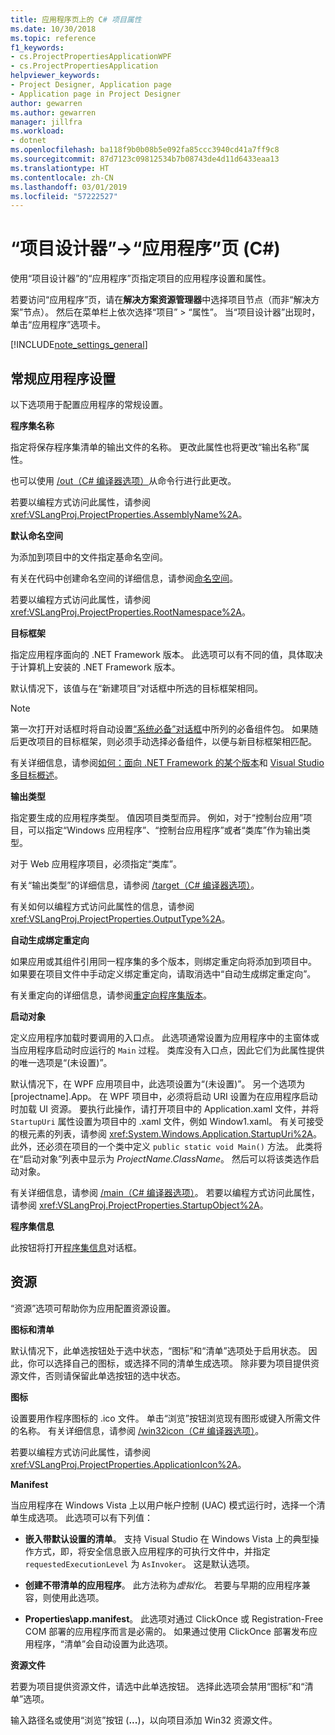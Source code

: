 ```yaml
---
title: 应用程序页上的 C# 项目属性
ms.date: 10/30/2018
ms.topic: reference
f1_keywords:
- cs.ProjectPropertiesApplicationWPF
- cs.ProjectPropertiesApplication
helpviewer_keywords:
- Project Designer, Application page
- Application page in Project Designer
author: gewarren
ms.author: gewarren
manager: jillfra
ms.workload:
- dotnet
ms.openlocfilehash: ba118f9b0b08b5e092fa85ccc3940cd41a7ff9c8
ms.sourcegitcommit: 87d7123c09812534b7b08743de4d11d6433eaa13
ms.translationtype: HT
ms.contentlocale: zh-CN
ms.lasthandoff: 03/01/2019
ms.locfileid: "57222527"
---
```

# <a name="application-page-project-designer-c"></a>“项目设计器”->“应用程序”页 (C#)

使用“项目设计器”的“应用程序”页指定项目的应用程序设置和属性。

若要访问“应用程序”页，请在**解决方案资源管理器**中选择项目节点（而非“解决方案”节点）。 然后在菜单栏上依次选择“项目” > “属性”。 当“项目设计器”出现时，单击“应用程序”选项卡。

[!INCLUDE[note_settings_general](../../data-tools/includes/note_settings_general_md.md)]

## <a name="general-application-settings"></a>常规应用程序设置

以下选项用于配置应用程序的常规设置。

**程序集名称**

指定将保存程序集清单的输出文件的名称。 更改此属性也将更改“输出名称”属性。

也可以使用 [/out（C# 编译器选项）](/dotnet/csharp/language-reference/compiler-options/out-compiler-option)从命令行进行此更改。

若要以编程方式访问此属性，请参阅 <xref:VSLangProj.ProjectProperties.AssemblyName%2A>。

**默认命名空间**

为添加到项目中的文件指定基命名空间。

有关在代码中创建命名空间的详细信息，请参阅[命名空间](/dotnet/csharp/language-reference/keywords/namespace)。

若要以编程方式访问此属性，请参阅 <xref:VSLangProj.ProjectProperties.RootNamespace%2A>。

**目标框架**

指定应用程序面向的 .NET Framework 版本。 此选项可以有不同的值，具体取决于计算机上安装的 .NET Framework 版本。

默认情况下，该值与在“新建项目”对话框中所选的目标框架相同。

> [!NOTE]
> 第一次打开对话框时将自动设置[“系统必备”对话框](../../ide/reference/prerequisites-dialog-box.md)中所列的必备组件包。 如果随后更改项目的目标框架，则必须手动选择必备组件，以便与新目标框架相匹配。

有关详细信息，请参阅[如何：面向 .NET Framework 的某个版本](../../ide/how-to-target-a-version-of-the-dotnet-framework.md)和 [Visual Studio 多目标概述](../../ide/visual-studio-multi-targeting-overview.md)。

**输出类型**

指定要生成的应用程序类型。 值因项目类型而异。 例如，对于“控制台应用”项目，可以指定“Windows 应用程序”、“控制台应用程序”或者“类库”作为输出类型。

对于 Web 应用程序项目，必须指定“类库”。

有关“输出类型”的详细信息，请参阅 [/target（C# 编译器选项）](/dotnet/csharp/language-reference/compiler-options/target-compiler-option)。

有关如何以编程方式访问此属性的信息，请参阅 <xref:VSLangProj.ProjectProperties.OutputType%2A>。

**自动生成绑定重定向**

如果应用或其组件引用同一程序集的多个版本，则绑定重定向将添加到项目中。 如果要在项目文件中手动定义绑定重定向，请取消选中“自动生成绑定重定向”。

有关重定向的详细信息，请参阅[重定向程序集版本](/dotnet/framework/configure-apps/redirect-assembly-versions)。

**启动对象**

定义应用程序加载时要调用的入口点。 此选项通常设置为应用程序中的主窗体或当应用程序启动时应运行的 `Main` 过程。 类库没有入口点，因此它们为此属性提供的唯一选项是“(未设置)”。

默认情况下，在 WPF 应用项目中，此选项设置为“(未设置)”。 另一个选项为 \[projectname].App。 在 WPF 项目中，必须将启动 URI 设置为在应用程序启动时加载 UI 资源。 要执行此操作，请打开项目中的 Application.xaml 文件，并将 `StartupUri` 属性设置为项目中的 .xaml 文件，例如 Window1.xaml。 有关可接受的根元素的列表，请参阅 <xref:System.Windows.Application.StartupUri%2A>。 此外，还必须在项目的一个类中定义 `public static void Main()` 方法。 此类将在“启动对象”列表中显示为 *ProjectName.ClassName*。 然后可以将该类选作启动对象。

有关详细信息，请参阅 [/main（C# 编译器选项）](/dotnet/csharp/language-reference/compiler-options/main-compiler-option)。 若要以编程方式访问此属性，请参阅 <xref:VSLangProj.ProjectProperties.StartupObject%2A>。

**程序集信息**

此按钮将打开[程序集信息](../../ide/reference/assembly-information-dialog-box.md)对话框。

## <a name="resources"></a>资源

“资源”选项可帮助你为应用配置资源设置。

**图标和清单**

默认情况下，此单选按钮处于选中状态，“图标”和“清单”选项处于启用状态。 因此，你可以选择自己的图标，或选择不同的清单生成选项。 除非要为项目提供资源文件，否则请保留此单选按钮的选中状态。

**图标**

设置要用作程序图标的 .ico 文件。 单击“浏览”按钮浏览现有图形或键入所需文件的名称。 有关详细信息，请参阅 [/win32icon（C# 编译器选项）](/dotnet/csharp/language-reference/compiler-options/win32icon-compiler-option)。

若要以编程方式访问此属性，请参阅 <xref:VSLangProj.ProjectProperties.ApplicationIcon%2A>。

**Manifest**

当应用程序在 Windows Vista 上以用户帐户控制 (UAC) 模式运行时，选择一个清单生成选项。 此选项可以有下列值：

- **嵌入带默认设置的清单**。 支持 Visual Studio 在 Windows Vista 上的典型操作方式，即，将安全信息嵌入应用程序的可执行文件中，并指定 `requestedExecutionLevel` 为 `AsInvoker`。 这是默认选项。

- **创建不带清单的应用程序**。 此方法称为*虚拟化*。 若要与早期的应用程序兼容，则使用此选项。

- **Properties\app.manifest**。 此选项对通过 ClickOnce 或 Registration-Free COM 部署的应用程序而言是必需的。 如果通过使用 ClickOnce 部署发布应用程序，“清单”会自动设置为此选项。

**资源文件**

若要为项目提供资源文件，请选中此单选按钮。 选择此选项会禁用“图标”和“清单”选项。

输入路径名或使用“浏览”按钮 (**...**)，以向项目添加 Win32 资源文件。